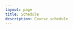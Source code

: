 ```yaml
---
layout: page
title: Schedule
description: Course schedule
---
```



<html lang='en'>
  <style>
      :root {
        --purple: #834D9D;
        --orange: #F2A431;
        --green: #55B849;
        --peach: #DB8457;
        --lavender: #8174B1;
        --aquamarine: #ADD8E6;
        --dark_blue: #000080;
        --dark_red: #800020;
        --dark_green: #228B22;
        --lemon: #F5C108;
        --dirty_pink: #DA3074;
        --electric_purple: #CC00FF;
        --deep_orange: #FF9900;
        --teal_blue: #006666;
        --dark_magenta: #660066;
      }
      .lecture {
        /* border-color: black; */
        background-color: var(--dark_blue);
        border-color: var(--deep_orange);
        /* border: calc(var(--fc-list-event-dot-width) / 2) solid var(--peach); */
      }
      .talk {
        background-color: var(--lavender);
      }
      .exercise {
        background-color: var(--lemon);
      }
      .meal {
        background-color: var(--dark_green);
      }
      .party {
        background-color: var(--dark_magenta);
      }
      .other {
        background-color: var(--peach) !important;
        /* border: calc(var(--fc-list-event-dot-width) / 2) solid var(--peach) !important; */
      }
      .fc-event-title {
          /* font-size: 16px !important; //Your font size */
          font-weight: bold;
      }
      .newdot {
        display: inline-block !important;
        box-sizing: content-box !important;
        width: calc(var(--fc-list-event-dot-width)) !important;
        height: calc(var(--fc-list-event-dot-width)) !important;
        border-radius: calc(var(--fc-list-event-dot-width) / 2);
      }
  </style>

  <!-- .fc-list-event-dot {
    display: inline-block;
    box-sizing: content-box;
    width: 0;
    height: 0;
    border: calc(var(--fc-list-event-dot-width) / 2) solid var(--fc-event-border-color);
    border-radius: calc(var(--fc-list-event-dot-width) / 2);
  } -->


  <head>
    <meta charset='utf-8' />
    <script src='https://cdn.jsdelivr.net/npm/fullcalendar@6.1.11/index.global.min.js'></script>
    <script src="https://cdn.jsdelivr.net/npm/@fullcalendar/google-calendar@6.1.11/index.global.min.js"></script>
    <script src="/calendar.js"></script>
  </head>
  <body>
    <div id='calendar'></div>
  </body>
</html>